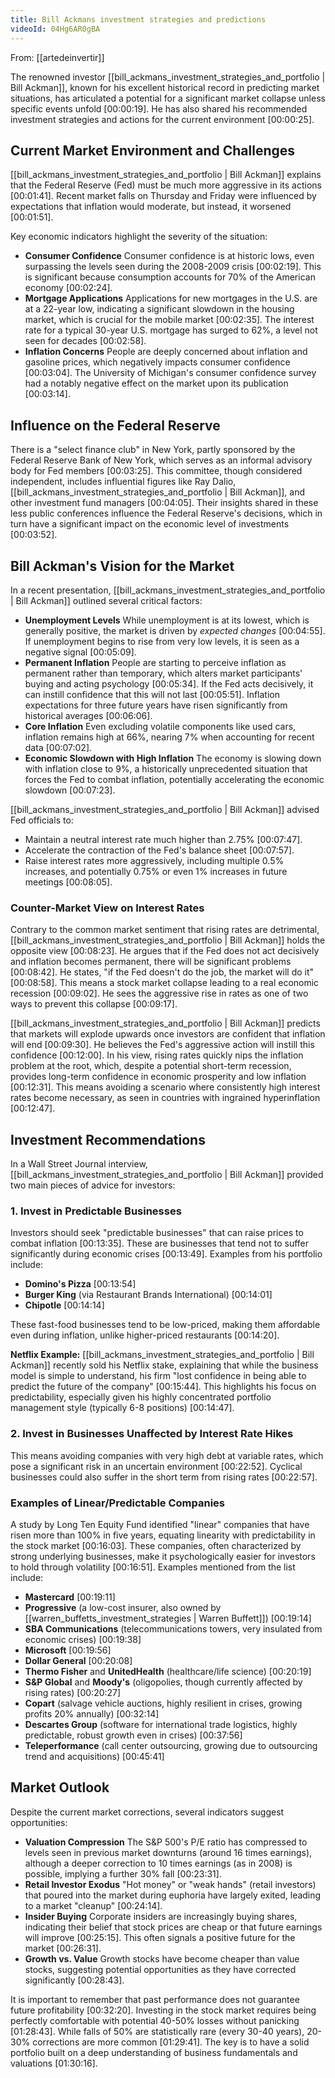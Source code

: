 ```yaml
---
title: Bill Ackmans investment strategies and predictions
videoId: 04Hg6AR0gBA
---
```


From: [[artedeinvertir]] <br/> 

The renowned investor [[bill_ackmans_investment_strategies_and_portfolio | Bill Ackman]], known for his excellent historical record in predicting market situations, has articulated a potential for a significant market collapse unless specific events unfold <a class="yt-timestamp" data-t="00:00:19">[00:00:19]</a>. He has also shared his recommended investment strategies and actions for the current environment <a class="yt-timestamp" data-t="00:00:25">[00:00:25]</a>.

## Current Market Environment and Challenges
[[bill_ackmans_investment_strategies_and_portfolio | Bill Ackman]] explains that the Federal Reserve (Fed) must be much more aggressive in its actions <a class="yt-timestamp" data-t="00:01:41">[00:01:41]</a>. Recent market falls on Thursday and Friday were influenced by expectations that inflation would moderate, but instead, it worsened <a class="yt-timestamp" data-t="00:01:51">[00:01:51]</a>.

Key economic indicators highlight the severity of the situation:
*   **Consumer Confidence** Consumer confidence is at historic lows, even surpassing the levels seen during the 2008-2009 crisis <a class="yt-timestamp" data-t="00:02:19">[00:02:19]</a>. This is significant because consumption accounts for 70% of the American economy <a class="yt-timestamp" data-t="00:02:24">[00:02:24]</a>.
*   **Mortgage Applications** Applications for new mortgages in the U.S. are at a 22-year low, indicating a significant slowdown in the housing market, which is crucial for the mobile market <a class="yt-timestamp" data-t="00:02:35">[00:02:35]</a>. The interest rate for a typical 30-year U.S. mortgage has surged to 62%, a level not seen for decades <a class="yt-timestamp" data-t="00:02:58">[00:02:58]</a>.
*   **Inflation Concerns** People are deeply concerned about inflation and gasoline prices, which negatively impacts consumer confidence <a class="yt-timestamp" data-t="00:03:04">[00:03:04]</a>. The University of Michigan's consumer confidence survey had a notably negative effect on the market upon its publication <a class="yt-timestamp" data-t="00:03:14">[00:03:14]</a>.

## Influence on the Federal Reserve
There is a "select finance club" in New York, partly sponsored by the Federal Reserve Bank of New York, which serves as an informal advisory body for Fed members <a class="yt-timestamp" data-t="00:03:25">[00:03:25]</a>. This committee, though considered independent, includes influential figures like Ray Dalio, [[bill_ackmans_investment_strategies_and_portfolio | Bill Ackman]], and other investment fund managers <a class="yt-timestamp" data-t="00:04:05">[00:04:05]</a>. Their insights shared in these less public conferences influence the Federal Reserve's decisions, which in turn have a significant impact on the economic level of investments <a class="yt-timestamp" data-t="00:03:52">[00:03:52]</a>.

## Bill Ackman's Vision for the Market
In a recent presentation, [[bill_ackmans_investment_strategies_and_portfolio | Bill Ackman]] outlined several critical factors:
*   **Unemployment Levels** While unemployment is at its lowest, which is generally positive, the market is driven by *expected changes* <a class="yt-timestamp" data-t="00:04:55">[00:04:55]</a>. If unemployment begins to rise from very low levels, it is seen as a negative signal <a class="yt-timestamp" data-t="00:05:09">[00:05:09]</a>.
*   **Permanent Inflation** People are starting to perceive inflation as permanent rather than temporary, which alters market participants' buying and acting psychology <a class="yt-timestamp" data-t="00:05:34">[00:05:34]</a>. If the Fed acts decisively, it can instill confidence that this will not last <a class="yt-timestamp" data-t="00:05:51">[00:05:51]</a>. Inflation expectations for three future years have risen significantly from historical averages <a class="yt-timestamp" data-t="00:06:06">[00:06:06]</a>.
*   **Core Inflation** Even excluding volatile components like used cars, inflation remains high at 66%, nearing 7% when accounting for recent data <a class="yt-timestamp" data-t="00:07:02">[00:07:02]</a>.
*   **Economic Slowdown with High Inflation** The economy is slowing down with inflation close to 9%, a historically unprecedented situation that forces the Fed to combat inflation, potentially accelerating the economic slowdown <a class="yt-timestamp" data-t="00:07:23">[00:07:23]</a>.

[[bill_ackmans_investment_strategies_and_portfolio | Bill Ackman]] advised Fed officials to:
*   Maintain a neutral interest rate much higher than 2.75% <a class="yt-timestamp" data-t="00:07:47">[00:07:47]</a>.
*   Accelerate the contraction of the Fed's balance sheet <a class="yt-timestamp" data-t="00:07:57">[00:07:57]</a>.
*   Raise interest rates more aggressively, including multiple 0.5% increases, and potentially 0.75% or even 1% increases in future meetings <a class="yt-timestamp" data-t="00:08:05">[00:08:05]</a>.

### Counter-Market View on Interest Rates
Contrary to the common market sentiment that rising rates are detrimental, [[bill_ackmans_investment_strategies_and_portfolio | Bill Ackman]] holds the opposite view <a class="yt-timestamp" data-t="00:08:23">[00:08:23]</a>. He argues that if the Fed does not act decisively and inflation becomes permanent, there will be significant problems <a class="yt-timestamp" data-t="00:08:42">[00:08:42]</a>. He states, "if the Fed doesn't do the job, the market will do it" <a class="yt-timestamp" data-t="00:08:58">[00:08:58]</a>. This means a stock market collapse leading to a real economic recession <a class="yt-timestamp" data-t="00:09:02">[00:09:02]</a>. He sees the aggressive rise in rates as one of two ways to prevent this collapse <a class="yt-timestamp" data-t="00:09:17">[00:09:17]</a>.

[[bill_ackmans_investment_strategies_and_portfolio | Bill Ackman]] predicts that markets will explode upwards once investors are confident that inflation will end <a class="yt-timestamp" data-t="00:09:30">[00:09:30]</a>. He believes the Fed's aggressive action will instill this confidence <a class="yt-timestamp" data-t="00:12:00">[00:12:00]</a>. In his view, rising rates quickly nips the inflation problem at the root, which, despite a potential short-term recession, provides long-term confidence in economic prosperity and low inflation <a class="yt-timestamp" data-t="00:12:31">[00:12:31]</a>. This means avoiding a scenario where consistently high interest rates become necessary, as seen in countries with ingrained hyperinflation <a class="yt-timestamp" data-t="00:12:47">[00:12:47]</a>.

## Investment Recommendations
In a Wall Street Journal interview, [[bill_ackmans_investment_strategies_and_portfolio | Bill Ackman]] provided two main pieces of advice for investors:

### 1. Invest in Predictable Businesses
Investors should seek "predictable businesses" that can raise prices to combat inflation <a class="yt-timestamp" data-t="00:13:35">[00:13:35]</a>. These are businesses that tend not to suffer significantly during economic crises <a class="yt-timestamp" data-t="00:13:49">[00:13:49]</a>. Examples from his portfolio include:
*   **Domino's Pizza** <a class="yt-timestamp" data-t="00:13:54">[00:13:54]</a>
*   **Burger King** (via Restaurant Brands International) <a class="yt-timestamp" data-t="00:14:01">[00:14:01]</a>
*   **Chipotle** <a class="yt-timestamp" data-t="00:14:14">[00:14:14]</a>

These fast-food businesses tend to be low-priced, making them affordable even during inflation, unlike higher-priced restaurants <a class="yt-timestamp" data-t="00:14:20">[00:14:20]</a>.

**Netflix Example:** [[bill_ackmans_investment_strategies_and_portfolio | Bill Ackman]] recently sold his Netflix stake, explaining that while the business model is simple to understand, his firm "lost confidence in being able to predict the future of the company" <a class="yt-timestamp" data-t="00:15:44">[00:15:44]</a>. This highlights his focus on predictability, especially given his highly concentrated portfolio management style (typically 6-8 positions) <a class="yt-timestamp" data-t="00:14:47">[00:14:47]</a>.

### 2. Invest in Businesses Unaffected by Interest Rate Hikes
This means avoiding companies with very high debt at variable rates, which pose a significant risk in an uncertain environment <a class="yt-timestamp" data-t="00:22:52">[00:22:52]</a>. Cyclical businesses could also suffer in the short term from rising rates <a class="yt-timestamp" data-t="00:22:57">[00:22:57]</a>.

### Examples of Linear/Predictable Companies
A study by Long Ten Equity Fund identified "linear" companies that have risen more than 100% in five years, equating linearity with predictability in the stock market <a class="yt-timestamp" data-t="00:16:03">[00:16:03]</a>. These companies, often characterized by strong underlying businesses, make it psychologically easier for investors to hold through volatility <a class="yt-timestamp" data-t="00:16:51">[00:16:51]</a>. Examples mentioned from the list include:

*   **Mastercard** <a class="yt-timestamp" data-t="00:19:11">[00:19:11]</a>
*   **Progressive** (a low-cost insurer, also owned by [[warren_buffetts_investment_strategies | Warren Buffett]]) <a class="yt-timestamp" data-t="00:19:14">[00:19:14]</a>
*   **SBA Communications** (telecommunications towers, very insulated from economic crises) <a class="yt-timestamp" data-t="00:19:38">[00:19:38]</a>
*   **Microsoft** <a class="yt-timestamp" data-t="00:19:56">[00:19:56]</a>
*   **Dollar General** <a class="yt-timestamp" data-t="00:20:08">[00:20:08]</a>
*   **Thermo Fisher** and **UnitedHealth** (healthcare/life science) <a class="yt-timestamp" data-t="00:20:19">[00:20:19]</a>
*   **S&P Global** and **Moody's** (oligopolies, though currently affected by rising rates) <a class="yt-timestamp" data-t="00:20:27">[00:20:27]</a>
*   **Copart** (salvage vehicle auctions, highly resilient in crises, growing profits 20% annually) <a class="yt-timestamp" data-t="00:32:14">[00:32:14]</a>
*   **Descartes Group** (software for international trade logistics, highly predictable, robust growth even in crises) <a class="yt-timestamp" data-t="00:37:56">[00:37:56]</a>
*   **Teleperformance** (call center outsourcing, growing due to outsourcing trend and acquisitions) <a class="yt-timestamp" data-t="00:45:41">[00:45:41]</a>

## Market Outlook
Despite the current market corrections, several indicators suggest opportunities:
*   **Valuation Compression** The S&P 500's P/E ratio has compressed to levels seen in previous market downturns (around 16 times earnings), although a deeper correction to 10 times earnings (as in 2008) is possible, implying a further 30% fall <a class="yt-timestamp" data-t="00:23:31">[00:23:31]</a>.
*   **Retail Investor Exodus** "Hot money" or "weak hands" (retail investors) that poured into the market during euphoria have largely exited, leading to a market "cleanup" <a class="yt-timestamp" data-t="00:24:14">[00:24:14]</a>.
*   **Insider Buying** Corporate insiders are increasingly buying shares, indicating their belief that stock prices are cheap or that future earnings will improve <a class="yt-timestamp" data-t="00:25:15">[00:25:15]</a>. This often signals a positive future for the market <a class="yt-timestamp" data-t="00:26:31">[00:26:31]</a>.
*   **Growth vs. Value** Growth stocks have become cheaper than value stocks, suggesting potential opportunities as they have corrected significantly <a class="yt-timestamp" data-t="00:28:43">[00:28:43]</a>.

It is important to remember that past performance does not guarantee future profitability <a class="yt-timestamp" data-t="00:32:20">[00:32:20]</a>. Investing in the stock market requires being perfectly comfortable with potential 40-50% losses without panicking <a class="yt-timestamp" data-t="01:28:43">[01:28:43]</a>. While falls of 50% are statistically rare (every 30-40 years), 20-30% corrections are more common <a class="yt-timestamp" data-t="01:29:41">[01:29:41]</a>. The key is to have a solid portfolio built on a deep understanding of business fundamentals and valuations <a class="yt-timestamp" data-t="01:30:16">[01:30:16]</a>.